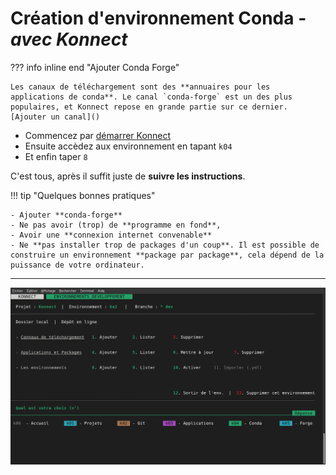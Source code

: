 # **Création d'environnement Conda** - *avec Konnect*

??? info inline end "Ajouter Conda Forge"

    Les canaux de téléchargement sont des **annuaires pour les applications de conda**. Le canal `conda-forge` est un des plus populaires, et Konnect repose en grande partie sur ce dernier. [Ajouter un canal]()
   


* Commencez par [démarrer Konnect]()
* Ensuite accèdez aux environnement en tapant `k04`
* Et enfin taper `8`

C'est tous, après il suffit juste de **suivre les instructions**.

!!! tip "Quelques bonnes pratiques"

    - Ajouter **conda-forge**
    - Ne pas avoir (trop) de **programme en fond**,
    - Avoir une **connexion internet convenable** 
    - Ne **pas installer trop de packages d'un coup**. Il est possible de construire un environnement **package par package**, cela dépend de la puissance de votre ordinateur.

---

![](../../images/konnect_conda.png)
  
<style>
  .md-content__button {
    display: none;
  }
</style>